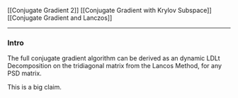 [[Conjugate Gradient 2]]
[[Conjugate Gradient with Krylov Subspace]]
[[Conjugate Gradient and Lanczos]]


---
### **Intro**

The full conjugate gradient algorithm can be derived as an dynamic LDLt Decomposition on the tridiagonal matrix from the Lancos Method, for any PSD matrix. 

This is a big claim. 



